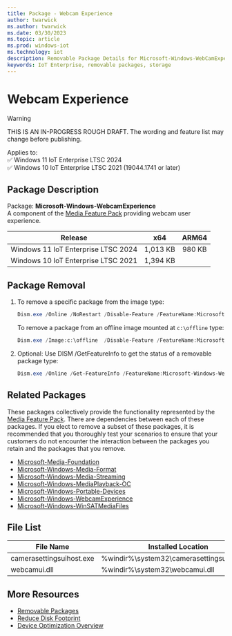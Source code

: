 ```yaml
---
title: Package - Webcam Experience
author: twarwick
ms.author: twarwick
ms.date: 03/30/2023
ms.topic: article
ms.prod: windows-iot
ms.technology: iot
description: Removable Package Details for Microsoft-Windows-WebCamExperiece
keywords: IoT Enterprise, removable packages, storage
---
```


# Webcam Experience

> [!WARNING]
> THIS IS AN IN-PROGRESS ROUGH DRAFT. The wording and feature list may change before publishing.

Applies to:  
✅ Windows 11 IoT Enterprise LTSC 2024  
✅ Windows 10 IoT Enterprise LTSC 2021 (19044.1741 or later)  

## Package Description

Package: **Microsoft-Windows-WebcamExperience** </br> A component of the [Media Feature Pack](/windows/win32/wmdm/windows-media-device-manager-architecture) providing webcam user experience.

| Release                             |   x64     |    ARM64    |
|-------------------------------------|:---------:|:-----------:|
| Windows 11 IoT Enterprise LTSC 2024 | 1,013 KB  | 980 KB      |
| Windows 10 IoT Enterprise LTSC 2021 | 1,394 KB  |             |

## Package Removal

1. To remove a specific package from the image type:

   ```powershell
   Dism.exe /Online /NoRestart /Disable-Feature /FeatureName:Microsoft-Windows-WebCamExperience /PackageName:@Package
   ````

   To remove a package from an offline image mounted at `c:\offline` type:

   ```powershell
   Dism.exe /Image:c:\offline  /Disable-Feature /FeatureName:Microsoft-Windows-WebCamExperience /PackageName:@Package
   ```

1. Optional: Use DISM /GetFeatureInfo to get the status of a removable package type:

   ```powershell
   Dism.exe /Online /Get-FeatureInfo /FeatureName:Microsoft-Windows-WebCamExperience /PackageName:@Package
   ````

## Related Packages

These packages collectively provide the functionality represented by the [Media Feature Pack](/windows/win32/wmdm/windows-media-device-manager-architecture).  There are dependencies between each of these packages.  If you elect to remove a subset of these packages, it is recommended that you thoroughly test your scenarios to ensure that your customers do not encounter the interaction between the packages you retain and the packages that you remove.

- [Microsoft-Media-Foundation](Microsoft-Media-Foundation.md)
- [Microsoft-Windows-Media-Format](Microsoft-Windows-Media-Format.md)
- [Microsoft-Windows-Media-Streaming](Microsoft-Windows-Media-Streaming.md)
- [Microsoft-Windows-MediaPlayback-OC](Microsoft-Windows-MediaPlayback-OC.md)
- [Microsoft-Windows-Portable-Devices](Microsoft-Windows-Portable-Devices.md)
- [Microsoft-Windows-WebcamExperience](Microsoft-Windows-WebcamExperience.md)
- [Microsoft-Windows-WinSATMediaFiles](Microsoft-Windows-WinSATMediaFiles.md)

## File List

| File Name | Installed Location |
|-----------|--------------------|
| camerasettingsuihost.exe    | %windir%\system32\camerasettingsuihost.exe |
| webcamui.dll                | %windir%\system32\webcamui.dll

## More Resources

- [Removable Packages](../Removable-Packages.md)
- [Reduce Disk Footprint](../Reduce-Disk-Footprint.md)
- [Device Optimization Overview](../Overview.md)
